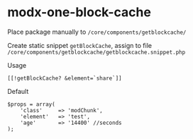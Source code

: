 # modx-one-block-cache

Place package manually to ``/core/components/getblockcache/``

Create static snippet ``getBlockCache``, assign to file ``/core/components/getblockcache/getblockcache.snippet.php``

Usage
```
[[!getBlockCache? &element=`share`]]
```

Default
```
$props = array(
	'class'		=> 'modChunk',
	'element'	=> 'test',
	'age'		=> '14400' //seconds
);
```